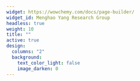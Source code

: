 ```yaml
---
widget: https://wowchemy.com/docs/page-builder/
widget_id: Menghao Yang Research Group
headless: true
weight: 10
title: ""
active: true
design:
  columns: "2"
  background:
    text_color_light: false
    image_darken: 0
---
```

